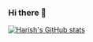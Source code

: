 ### Hi there 👋

[![Harish's GitHub stats](https://github-readme-stats.vercel.app/api?username=harish-datla&show_icons=true&theme=radical&hide=rank)](https://github.com/harish-datla/github-readme-stats)

<!--
**harish-datla/harish-datla** is a ✨ _special_ ✨ repository because its `README.md` (this file) appears on your GitHub profile.

Here are some ideas to get you started:

- 🔭 I’m currently working on ...
- 🌱 I’m currently learning ...
- 👯 I’m looking to collaborate on ...
- 🤔 I’m looking for help with ...
- 💬 Ask me about ...
- 📫 How to reach me: ...
- 😄 Pronouns: ...
- ⚡ Fun fact: ...
-->

